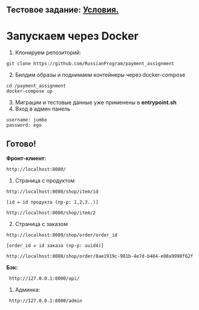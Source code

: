 ## Тестовое задание: [Условия.](https://docs.google.com/document/d/1RqJhk-pRDuAk4pH1uqbY9-8uwAqEXB9eRQWLSMM_9sI/edit)

# Запускаем через Docker
1) Клонируем репозиторий:
```
git clone https://github.com/RussianProgram/payment_assignment
```

2) Билдим образы и поднимаем контейнеры через docker-compose
```
cd /payment_assignment
docker-compose up
```
3) Миграции и тестовые данные уже применены в **entrypoint.sh**
5) Вход в админ панель
```
username: jumbo
password: ego
```

## Готово! 
**Фронт-клиент:**
```
http://localhost:8080/
```
1) Страница с продуктом
```
http://localhost:8080/shop/item/id 

[id = id продукта (пр-р: 1,2,3..)]

http://localhost:8080/shop/item/2
```
2) Страница с заказом
```
http://localhost:8080/shop/order/order_id

[order_id = id заказа (пр-р: uuid4)]

http://localhost:8080/shop/order/8ae1919c-981b-4e7d-b484-e08a9998f62f
```


**Бэк:**
```
 http://127.0.0.1:8000/api/ 
```
1) Админка:
```
 http://127.0.0.1:8000/admin
```